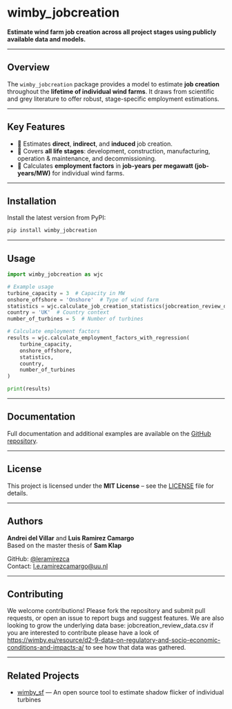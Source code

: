 # wimby_jobcreation

**Estimate wind farm job creation across all project stages using publicly available data and models.**

---

## Overview

The `wimby_jobcreation` package provides a model to estimate **job creation** throughout the **lifetime of individual wind farms**. It draws from scientific and grey literature to offer robust, stage-specific employment estimations.

---

## Key Features

- 🔹 Estimates **direct**, **indirect**, and **induced** job creation.
- 🔹 Covers **all life stages**: development, construction, manufacturing, operation & maintenance, and decommissioning.
- 🔹 Calculates **employment factors** in **job-years per megawatt (job-years/MW)** for individual wind farms.

---

## Installation

Install the latest version from PyPI:

```bash
pip install wimby_jobcreation
```

---

## Usage

```python
import wimby_jobcreation as wjc

# Example usage
turbine_capacity = 3  # Capacity in MW
onshore_offshore = 'Onshore'  # Type of wind farm
statistics = wjc.calculate_job_creation_statistics(jobcreation_review_data.csv)  # Load model statistics
country = 'UK'  # Country context
number_of_turbines = 5  # Number of turbines

# Calculate employment factors
results = wjc.calculate_employment_factors_with_regression(
    turbine_capacity, 
    onshore_offshore, 
    statistics, 
    country, 
    number_of_turbines
)

print(results)
```

---

## Documentation

Full documentation and additional examples are available on the [GitHub repository](https://github.com/leramirezca/WIMBY_UU_models).

---

## License

This project is licensed under the **MIT License** – see the [LICENSE](LICENSE) file for details.

---

## Authors

**Andrei del Villar** and **Luis Ramirez Camargo**  
Based on the master thesis of **Sam Klap**

GitHub: [@leramirezca](https://github.com/leramirezca)  
Contact: [l.e.ramirezcamargo@uu.nl](mailto:l.e.ramirezcamargo@uu.nl)

---

## Contributing

We welcome contributions! Please fork the repository and submit pull requests, or open an issue to report bugs and suggest features.
We are also looking to grow the underlying data base: jobcreation_review_data.csv if you are interested to contribute please have a look of https://wimby.eu/resource/d2-9-data-on-regulatory-and-socio-economic-conditions-and-impacts-a/ to see how that data was gathered.

---


## Related Projects

- [wimby_sf](https://github.com/leramirezca/WIMBY_UU_models) — An open source tool to estimate shadow flicker of individual turbines
